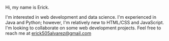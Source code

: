 Hi, my name is Erick.

I'm interested in web development and data science. I'm experienced in Java and Python; however, I'm relatively new to HTML/CSS and JavaScript. I'm
looking to collaborate on some web development projects. Feel free to reach me at erick505alvarez@gmail.com
